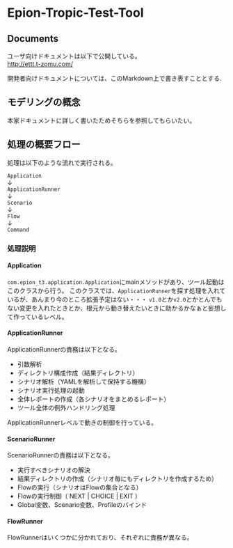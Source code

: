 # Epion-Tropic-Test-Tool

## Documents
ユーザ向けドキュメントは以下で公開している。  
http://ettt.t-zomu.com/  
  
開発者向けドキュメントについては、このMarkdown上で書き表すこととする.

## モデリングの概念

本家ドキュメントに詳しく書いたためそちらを参照してもらいたい。


## 処理の概要フロー

処理は以下のような流れで実行される。

`Application`  
↓  
`ApplicationRunner`  
↓  
`Scenario`  
↓  
`Flow`  
↓  
`Command`  


### 処理説明

#### Application
`com.epion_t3.application.Application`にmainメソッドがあり、ツール起動はこのクラスから行う。
このクラスでは、`ApplicationRunner`を探す処理を入れているが、あんまり今のところ拡張予定はない・・・
`v1.0`とか`v2.0`とかとんでもない変更を入れたときとか、根元から動き替えたいときに助かるかなぁと妄想して作っているレベル。

#### ApplicationRunner

ApplicationRunnerの責務は以下となる。

- 引数解析
- ディレクトリ構成作成（結果ディレクトリ）
- シナリオ解析（YAMLを解析して保持する機構）
- シナリオ実行処理の起動
- 全体レポートの作成（各シナリオをまとめるレポート）
- ツール全体の例外ハンドリング処理

ApplicationRunnerレベルで動きの制御を行っている。  

#### ScenarioRunner

ScenarioRunnerの責務は以下となる。

- 実行すべきシナリオの解決
- 結果ディレクトリの作成（シナリオ毎にもディレクトリを作成するため）
- Flowの実行（シナリオはFlowの集合となる）
- Flowの実行制御（ NEXT | CHOICE | EXIT ）
- Global変数、Scenario変数、Profileのバインド

#### FlowRunner

FlowRunnerはいくつかに分かれており、それぞれに責務が異なる。


